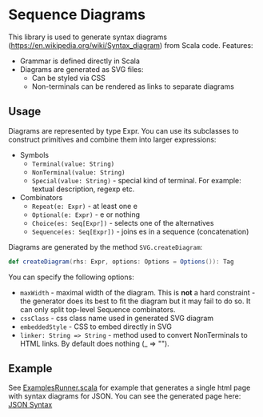 Sequence Diagrams
=======

This library is used to generate syntax diagrams (https://en.wikipedia.org/wiki/Syntax_diagram) from Scala code. 
Features:
* Grammar is defined directly in Scala
* Diagrams are generated as SVG files:
  * Can be styled via CSS
  * Non-terminals can be rendered as links to separate diagrams 
  
Usage
-----

Diagrams are represented by type Expr. You can use its subclasses 
to construct primitives and combine them into larger expressions:
* Symbols
  * `Terminal(value: String)`
  * `NonTerminal(value: String)`
  * `Special(value: String)` - special kind of terminal. For example: textual description, regexp etc.
* Combinators
  * `Repeat(e: Expr)` - at least one e
  * `Optional(e: Expr)` - e or nothing
  * `Choice(es: Seq[Expr])` - selects one of the alternatives
  * `Sequence(es: Seq[Expr])` - joins es in a sequence (concatenation)

Diagrams are generated by the method `SVG.createDiagram`:
```scala
def createDiagram(rhs: Expr, options: Options = Options()): Tag
```

You can specify the following options:
* `maxWidth` - maximal width of the diagram. This is **not** a hard constraint - the generator does its best to fit the diagram but it may fail to do so. It can only split top-level Sequence combinators.
* `cssClass` - css class name used in generated SVG diagram
* `embeddedStyle` - CSS to embed directly in SVG
* `linker: String => String` - method used to convert NonTerminals to HTML links. By default does nothing (_ => "").

Example
-------

See [ExamplesRunner.scala](src/test/scala/com/github/sheliaklyr/ebnf/ExamplesRunner.scala) 
for example that generates a single html page with syntax diagrams for JSON. 
You can see the generated page here: 
[JSON Syntax](examples/diagrams/json/all.html) 